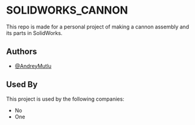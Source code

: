 
# SOLIDWORKS_CANNON

This repo is made for a personal project of making a cannon assembly and its
parts in SolidWorks.

## Authors

- [@AndreyMutlu](https://www.github.com/AAMutlu20)


## Used By

This project is used by the following companies:

- No
- One

